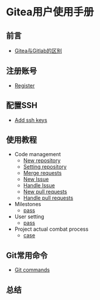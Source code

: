 # Gitea用户使用手册
## 前言
* [Gitea与Gitlab的区别]()

## 注册账号
* [Register](resources/account_umber.md)

## 配置SSH
* [Add ssh keys](resources/add_ssh_keys.md)

## 使用教程
* Code management
  * [New repository](resources/new_repository.md)
  * [Setting repository](resources/setting_repository.md)
  * [Merge requests](resources/merge_requests.md)
  * [New Issue](resources/new_issue.md)
  * [Handle Issue](gitea_docs.md)
  * [New pull requests](gitea_docs.md)
  * [Handle pull requests](gitea_docs.md)
* Milestones
  * [pass](gitea_docs.md)
* User setting
  * [pass](resources/user_setting.md)
* Project actual combat process
  * [case](resources/case.md)

## Git常用命令
* [Git commands](resources/git_commands.md)

## 总结